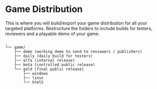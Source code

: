 # Game Distribution

This is where you will build/export your game distribution for all your targeted platforms. Restructure the folders to include builds for testers, reviewers and a playable demo of your game.

```folders
.
└── game/
    ├── demo (working demo to send to reviewers / publishers)
    ├── daily (daily build for testers)
    ├── alfa (internal release)
    ├── beta (controlled public release)
    └── gold (final public release)
        ├── windows
        ├── linux
        └── html5
```
